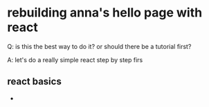 # rebuilding anna's hello page with react

Q: is this the best way to do it? or should there be a tutorial first?

A: let's do a really simple react step by step firs

## react basics

- 